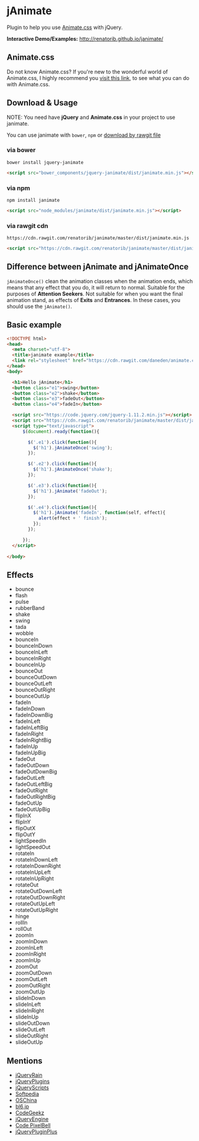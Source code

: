 jAnimate
========
Plugin to help you use [Animate.css](http://daneden.github.io/animate.css/) with jQuery.  

**Interactive Demo/Examples:** http://renatorib.github.io/janimate/

## Animate.css
Do not know Animate.css? If you're new to the wonderful world of Animate.css, I highly recommend you [visit this link](http://daneden.github.io/animate.css/), to see what you can do with Animate.css.

## Download & Usage
NOTE: You need have **jQuery** and **Animate.css** in your project to use janimate.

You can use janimate with `bower`, `npm` or [download by rawgit file](https://cdn.rawgit.com/renatorib/janimate/master/dist/janimate.min.js)

### via bower
`bower install jquery-janimate`  
```html
<script src="bower_components/jquery-janimate/dist/janimate.min.js"></script>
```
### via npm
`npm install janimate`  
```html
<script src="node_modules/janimate/dist/janimate.min.js"></script>
```
### via rawgit cdn
`https://cdn.rawgit.com/renatorib/janimate/master/dist/janimate.min.js`
```html
<script src="https://cdn.rawgit.com/renatorib/janimate/master/dist/janimate.min.js"></script>
```

## Difference between jAnimate and jAnimateOnce
`jAnimateOnce()` clean the animation classes when the animation ends, which means that any effect that you do, it will return to normal. Suitable for the purposes of **Attention Seekers**. Not suitable for when you want the final animation stand, as effects of **Exits** and **Entrances**. In these cases, you should use the `jAnimate()`.

## Basic example
```html
<!DOCTYPE html>
<head>
  <meta charset="utf-8">
  <title>janimate example</title>
  <link rel="stylesheet" href="https://cdn.rawgit.com/daneden/animate.css/master/animate.css">
</head>
<body>

  <h1>Hello jAnimate</h1>
  <button class="e1">swing</button>
  <button class="e2">shake</button>
  <button class="e3">fadeOut</button>
  <button class="e4">fadeIn</button>

  <script src="https://code.jquery.com/jquery-1.11.2.min.js"></script>
  <script src="https://cdn.rawgit.com/renatorib/janimate/master/dist/janimate.min.js"></script>
  <script type="text/javascript">
      $(document).ready(function(){

        $('.e1').click(function(){
          $('h1').jAnimateOnce('swing');
        });

        $('.e2').click(function(){
          $('h1').jAnimateOnce('shake');
        });

        $('.e3').click(function(){
          $('h1').jAnimate('fadeOut');
        });

        $('.e4').click(function(){
          $('h1').jAnimate('fadeIn', function(self, effect){
            alert(effect + ' finish');
          });
        });

      });
  </script>
  
</body>
```

## Effects

* bounce
* flash
* pulse
* rubberBand
* shake
* swing
* tada
* wobble
* bounceIn
* bounceInDown
* bounceInLeft
* bounceInRight
* bounceInUp
* bounceOut
* bounceOutDown
* bounceOutLeft
* bounceOutRight
* bounceOutUp
* fadeIn
* fadeInDown
* fadeInDownBig
* fadeInLeft
* fadeInLeftBig
* fadeInRight
* fadeInRightBig
* fadeInUp
* fadeInUpBig
* fadeOut
* fadeOutDown
* fadeOutDownBig
* fadeOutLeft
* fadeOutLeftBig
* fadeOutRight
* fadeOutRightBig
* fadeOutUp
* fadeOutUpBig
* flipInX
* flipInY
* flipOutX
* flipOutY
* lightSpeedIn
* lightSpeedOut
* rotateIn
* rotateInDownLeft
* rotateInDownRight
* rotateInUpLeft
* rotateInUpRight
* rotateOut
* rotateOutDownLeft
* rotateOutDownRight
* rotateOutUpLeft
* rotateOutUpRight
* hinge
* rollIn
* rollOut
* zoomIn
* zoomInDown
* zoomInLeft
* zoomInRight
* zoomInUp
* zoomOut
* zoomOutDown
* zoomOutLeft
* zoomOutRight
* zoomOutUp
* slideInDown
* slideInLeft
* slideInRight
* slideInUp
* slideOutDown
* slideOutLeft
* slideOutRight
* slideOutUp

## Mentions

* [jQueryRain](http://www.jqueryrain.com/2015/02/janimate-makes-animate-css-rocks-jquery/)
* [jQueryPlugins](http://jquery-plugins.net/janimate-plugin-to-use-animate-css-with-jquery)
* [jQueryScripts](http://www.jqueryscript.net/animation/jQuery-Plugin-To-Animate-DOM-Elements-using-Animate-css-janimate.html)
* [Softpedia](http://webscripts.softpedia.com/script/Multimedia/3D-Graphics/jAnimate-84701.html)
* [OSChina](http://www.oschina.net/p/janimate)
* [bl6.jp](http://bl6.jp/web/javascript/jquery-janimate/)
* [CodeGeekz](http://codegeekz.com/new-jquery-plugins-for-may-2015/)
* [jQueryEngine](http://www.jqueryengine.com/janimate-makes-your-animate-css-rocks-with-jquery-7.html)
* [Code PixelBell](http://code.pixelbell.com/janimate-plugin-to-help-you-use-animate-css-with-jquery/)
* [jQueryPluginPlus](http://jquerypluginplus.com/janimate-makes-animate-css-rocks-jquery/)
